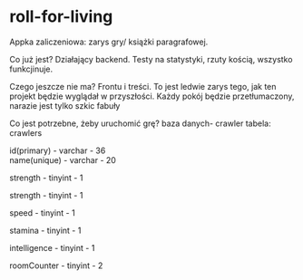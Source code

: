 # roll-for-living

Appka zaliczeniowa: zarys gry/ książki paragrafowej. 

Co już jest? Działający backend. Testy na statystyki, rzuty kością, wszystko funkcjinuje.

Czego jeszcze nie ma? Frontu i treści. To jest ledwie zarys tego, jak ten projekt będzie wyglądał w przyszłości. Każdy pokój będzie przetłumaczony, narazie jest tylko szkic fabuły

Co jest potrzebne, żeby uruchomić grę? 
baza danych- crawler
tabela: crawlers

id(primary) - varchar - 36 
<br>
name(unique) - varchar - 20

strength - tinyint - 1

strength - tinyint - 1

speed - tinyint - 1

stamina - tinyint - 1

intelligence - tinyint - 1

roomCounter - tinyint - 2


